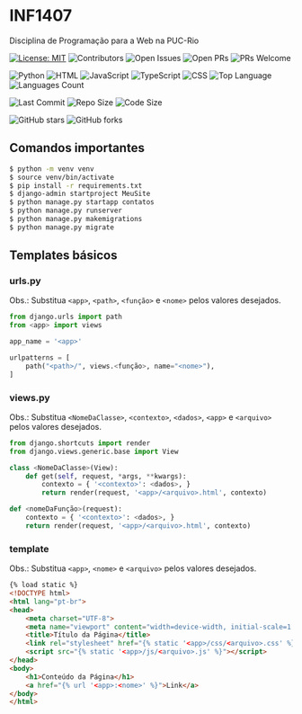 # INF1407
Disciplina de Programação para a Web na PUC-Rio

[![License: MIT](https://img.shields.io/badge/license-MIT-green.svg)](https://opensource.org/licenses/MIT)
![Contributors](https://img.shields.io/github/contributors/AlexandreMeslin/INF1304)
![Open Issues](https://img.shields.io/github/issues/AlexandreMeslin/INF1304)
![Open PRs](https://img.shields.io/github/issues-pr/AlexandreMeslin/INF1304)
![PRs Welcome](https://img.shields.io/badge/PRs-welcome-brightgreen.svg)

![Python](https://img.shields.io/badge/language-Python-yellow.svg)
![HTML](https://img.shields.io/badge/language-HTML-brown.svg)
![JavaScript](https://img.shields.io/badge/language-JavaScript-green.svg)
![TypeScript](https://img.shields.io/badge/language-TypeScript-darkgreen.svg)
![CSS](https://img.shields.io/badge/language-css-blue.svg)
![Top Language](https://img.shields.io/github/languages/top/AlexandreMeslin/INF1407)
![Languages Count](https://img.shields.io/github/languages/count/AlexandreMeslin/INF1407)

![Last Commit](https://img.shields.io/github/last-commit/AlexandreMeslin/INF1407)
![Repo Size](https://img.shields.io/github/repo-size/AlexandreMeslin/INF1407)
![Code Size](https://img.shields.io/github/languages/code-size/AlexandreMeslin/INF1407)

![GitHub stars](https://img.shields.io/github/stars/AlexandreMeslin/INF1407?style=social)
![GitHub forks](https://img.shields.io/github/forks/AlexandreMeslin/INF1407?style=social)

## Comandos importantes

```bash
$ python -m venv venv
$ source venv/bin/activate
$ pip install -r requirements.txt
$ django-admin startproject MeuSite
$ python manage.py startapp contatos
$ python manage.py runserver
$ python manage.py makemigrations
$ python manage.py migrate
```

## Templates básicos

### urls.py
Obs.: Substitua `<app>`, `<path>`, `<função>` e `<nome>` pelos valores desejados.
```python
from django.urls import path
from <app> import views

app_name = '<app>'

urlpatterns = [
    path("<path>/", views.<função>, name="<nome>"),
] 
```

### views.py
Obs.: Substitua `<NomeDaClasse>`, `<contexto>`, `<dados>`, `<app>` e `<arquivo>` pelos valores desejados.
```python
from django.shortcuts import render
from django.views.generic.base import View

class <NomeDaClasse>(View):
    def get(self, request, *args, **kwargs):
        contexto = { '<contexto>': <dados>, }
        return render(request, '<app>/<arquivo>.html', contexto)

def <nomeDaFunção>(request):
    contexto = { '<contexto>': <dados>, }
    return render(request, '<app>/<arquivo>.html', contexto)
```

### template
Obs.: Substitua `<app>`, `<nome>` e `<arquivo>` pelos valores desejados.
```html
{% load static %}
<!DOCTYPE html>
<html lang="pt-br">
<head>
    <meta charset="UTF-8">
    <meta name="viewport" content="width=device-width, initial-scale=1.0">
    <title>Título da Página</title>
    <link rel="stylesheet" href="{% static '<app>/css/<arquivo>.css' %}">
    <script src="{% static '<app>/js/<arquivo>.js' %}"></script>
</head>
<body> 
    <h1>Conteúdo da Página</h1>
    <a href="{% url '<app>:<nome>' %}">Link</a>
</body>
</html>
``` 
